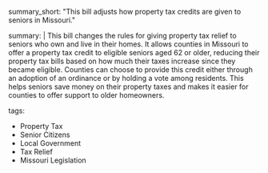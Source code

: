 summary_short: "This bill adjusts how property tax credits are given to seniors in Missouri."

summary: |
  This bill changes the rules for giving property tax relief to seniors who own and live in their homes. It allows counties in Missouri to offer a property tax credit to eligible seniors aged 62 or older, reducing their property tax bills based on how much their taxes increase since they became eligible. Counties can choose to provide this credit either through an adoption of an ordinance or by holding a vote among residents. This helps seniors save money on their property taxes and makes it easier for counties to offer support to older homeowners.

tags:
  - Property Tax
  - Senior Citizens
  - Local Government
  - Tax Relief
  - Missouri Legislation
